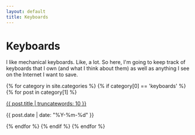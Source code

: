 ```yaml
---
layout: default
title: Keyboards
---
```


# Keyboards

I like mechanical keyboards. Like, a lot. So here, I'm going to keep track of
keyboards that I own (and what I think about them) as well as anything I see on
the Internet I want to save.

{% for category in site.categories %}
{% if category[0] == 'keyboards' %}
{% for post in category[1] %}
<div class="list-post">
    <div class="list-title">
        <p><a href="{{ post.url }}">{{ post.title | truncatewords: 10 }}</a></p>
    </div>
    <div class="list-date">
        <p>{{ post.date | date: "%Y-%m-%d" }}</p>
    </div>
</div>
{% endfor %}
{% endif %}
{% endfor %}